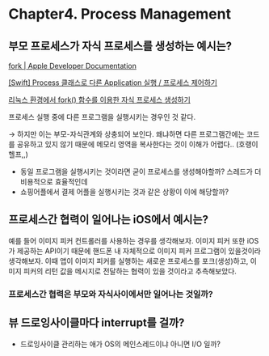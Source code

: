 # Chapter4. Process Management

## 부모 프로세스가 자식 프로세스를 생성하는 예시는?

[fork | Apple Developer Documentation](https://developer.apple.com/documentation/dispatch/dispatchsource/processevent/1780551-fork)

[[Swift] Process 클래스로 다른 Application 실행 / 프로세스 제어하기](https://sweetday-alice.tistory.com/170)

[리눅스 환경에서 fork() 함수를 이용한 자식 프로세스 생성하기](https://kim-hoya.tistory.com/7)

프로세스 실행 중에 다른 프로그램을 실행시키는 경우인 것 같다.

→ 하지만 이는 부모-자식관계와 상충되어 보인다. 왜냐하면 다른 프로그램간에는 코드를 공유하고 있지 않기 때문에 메모리 영역을 복사한다는 것이 이해가 어렵다.. (호랭이 헬프,,)

- 동일 프로그램을 실행시키는 것이라면 굳이 프로세스를 생성해야할까? 스레드가 더 비용적으로 효율적인데
- 쇼핑어플에서 결제 어플을 실행시키는 것과 같은 상황이 이에 해당할까?

## 프로세스간 협력이 일어나는  iOS에서 예시는?

예를 들어 이미지 피커 컨트롤러를 사용하는 경우를 생각해보자. 이미지 피커 또한 iOS가 제공하는 API이기 때문에 핸드폰 내 자체적으로 이미지 피커 프로그램이 있을것이라 생각해보자. 이때 앱이 이미지 피커를 실행하는 새로운 프로세스를 포크(생성)하고, 이미지 피커의 리턴 값을 메시지로 전달하는 협력이 있을 것이라고 추측해보았다.

### 프로세스간 협력은 부모와 자식사이에서만 일어나는 것일까?


## 뷰 드로잉사이클마다 interrupt를 걸까?
- 드로잉사이클 관리하는 애가 OS의 메인스레드이냐 아니면 I/O 일까?
